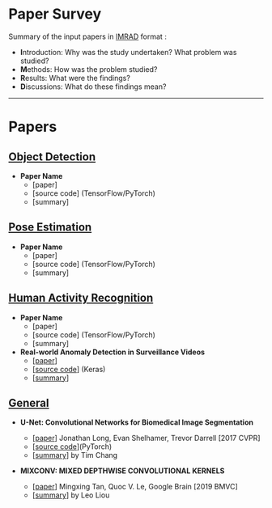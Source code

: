 # Paper Survey

Summary of the input papers in [IMRAD](https://www.wikiwand.com/en/IMRAD) format :

- **I**ntroduction: Why was the study undertaken? What problem was studied?
- **M**ethods: How was the problem studied?
- **R**esults: What were the findings?
- **D**iscussions: What do these findings mean?
---


# Papers

## [Object Detection](https://github.com/chunjenpeng/reference_paper/tree/main/object_detection)

- **Paper Name** 
    - [paper]
    - [source code] (TensorFlow/PyTorch)
    - [summary] 




## [Pose Estimation](https://github.com/chunjenpeng/reference_paper/tree/main/pose_estimation)

- **Paper Name** 
    - [paper]
    - [source code] (TensorFlow/PyTorch)
    - [summary] 




## [Human Activity Recognition](https://github.com/chunjenpeng/reference_paper/tree/main/human_activity_recognition)

- **Paper Name** 
    - [paper]
    - [source code] (TensorFlow/PyTorch)
    - [summary] 
- **Real-world Anomaly Detection in Surveillance Videos**
    - [[paper](https://openaccess.thecvf.com/content_cvpr_2018/papers/Sultani_Real-World_Anomaly_Detection_CVPR_2018_paper.pdf)]
    - [[source code](https://github.com/WaqasSultani/AnomalyDetectionCVPR2018)] (Keras)
    - [[summary](https://www.notion.so/Anomaly-Detection-in-Video-acf2c5f116e843ebb04555692afcbaca)]




## [General](https://github.com/chunjenpeng/reference_paper/tree/main/general)

- **U-Net: Convolutional Networks for Biomedical Image Segmentation** 
    - [[paper](https://people.eecs.berkeley.edu/~jonlong/long_shelhamer_fcn.pdf)] Jonathan Long, Evan Shelhamer, Trevor Darrell [2017 CVPR]
    - [[source code](https://github.com/milesial/Pytorch-UNet)](PyTorch)
    - [[summary](general/U_Net_Convolutional_Networks_for_Biomedical_Image_Segmentation.md)] by Tim Chang

- **MIXCONV: MIXED DEPTHWISE CONVOLUTIONAL KERNELS** 

    - [[paper](https://arxiv.org/pdf/1907.09595.pdf)] Mingxing Tan, Quoc V. Le, Google Brain [2019 BMVC]
    - [[summary](general/MixConv_Mixed_Depthwise_Convolutional_Kernels.md)] by Leo Liou
